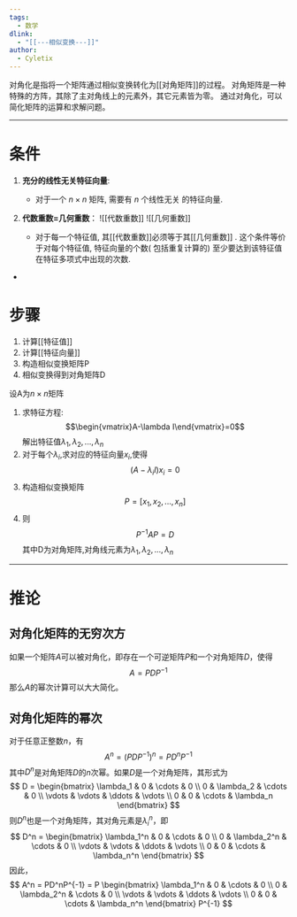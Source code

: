 ```yaml
---
tags:
  - 数学
dlink:
  - "[[---相似变换---]]"
author:
  - Cyletix
---
```

 对角化是指将一个矩阵通过相似变换转化为[[对角矩阵]]的过程。
 对角矩阵是一种特殊的方阵，其除了主对角线上的元素外，其它元素皆为零。
 通过对角化，可以简化矩阵的运算和求解问题。

---
# 条件 
1. **充分的线性无关特征向量**: 
   - 对于一个 $n \times n$ 矩阵, 需要有 $n$ 个线性无关 的特征向量. 
2. **代数重数=几何重数**：
![[代数重数]]
![[几何重数]]

   - 对于每一个特征值, 其[[代数重数]]必须等于其[[几何重数]] . 这个条件等价于对每个特征值, 特征向量的个数( 包括重复计算的) 至少要达到该特征值在特征多项式中出现的次数. 
+
# 步骤
1. 计算[[特征值]]
2. 计算[[特征向量]]
3. 构造相似变换矩阵P
4. 相似变换得到对角矩阵D

设A为$n\times n$矩阵
1. 求特征方程: $$\begin{vmatrix}A-\lambda I\end{vmatrix}=0$$解出特征值$\lambda_1, \lambda_2, ..., \lambda_n$ 
2. 对于每个$\lambda_i$,求对应的特征向量$x_i$,使得 $$(A-\lambda_iI)x_i=0$$
3. 构造相似变换矩阵 $$P=[x_1, x_2, ..., x_n]$$
4. 则$$P^{-1}AP=D$$ 其中D为对角矩阵,对角线元素为$\lambda_1, \lambda_2, ..., \lambda_n$


---
# 推论
## 对角化矩阵的无穷次方
如果一个矩阵$A$可以被对角化，即存在一个可逆矩阵$P$和一个对角矩阵$D$，使得
$$
A = PDP^{-1}
$$
那么$A$的幂次计算可以大大简化。

## 对角化矩阵的幂次
对于任意正整数$n$，有
$$
A^n = (PDP^{-1})^n = PD^nP^{-1}
$$
其中$D^n$是对角矩阵$D$的$n$次幂。如果$D$是一个对角矩阵，其形式为
$$
D = \begin{bmatrix}
\lambda_1 & 0 & \cdots & 0 \\
0 & \lambda_2 & \cdots & 0 \\
\vdots & \vdots & \ddots & \vdots \\
0 & 0 & \cdots & \lambda_n
\end{bmatrix}
$$
则$D^n$也是一个对角矩阵，其对角元素是$\lambda_i^n$，即
$$
D^n = \begin{bmatrix}
\lambda_1^n & 0 & \cdots & 0 \\
0 & \lambda_2^n & \cdots & 0 \\
\vdots & \vdots & \ddots & \vdots \\
0 & 0 & \cdots & \lambda_n^n
\end{bmatrix}
$$
因此，
$$
A^n = PD^nP^{-1} = P \begin{bmatrix}
\lambda_1^n & 0 & \cdots & 0 \\
0 & \lambda_2^n & \cdots & 0 \\
\vdots & \vdots & \ddots & \vdots \\
0 & 0 & \cdots & \lambda_n^n
\end{bmatrix} P^{-1}
$$
